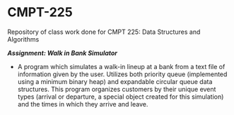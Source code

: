# CMPT-225
Repository of class work done for CMPT 225: Data Structures and Algorithms

_**Assignment: Walk in Bank Simulator**_

- A program which simulates a walk-in lineup at a bank from a text file of information given by the user. Utilizes both priority queue (implemented using a minimum binary heap) and expandable circular queue data structures. This program organizes customers by their unique event types (arrival or departure, a special object created for this simulation) and the times in which they arrive and leave.
